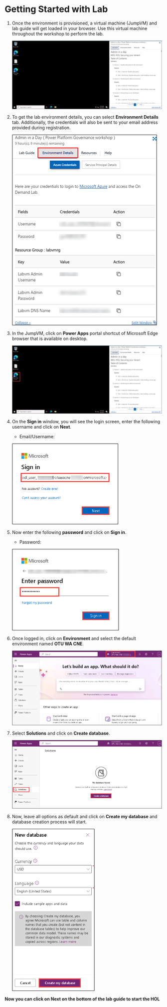 # Getting Started with Lab


1. Once the environment is provisioned, a virtual machine (JumpVM) and lab guide will get loaded in your browser. Use this virtual machine throughout the workshop to perform the lab.

    ![](../images/M01-1/vm.png)

2. To get the lab environment details, you can select **Environment Details** tab. Additionally, the credentials will also be sent to your email address provided during registration.

    ![](../images/M01-1/env-details.png)

3. In the JumpVM, click on **Power Apps** portal shortcut of Microsoft Edge browser that is available on desktop.

    ![](../images/M01-1/portal.png)

4. On the **Sign in** window, you will see the login screen, enter the following username  and click on **Next**.

   * Email/Username: <inject key="AzureAdUserEmail"></inject>

   ![](../images/M01-1/sign-in.png)

5. Now enter the following **password**  and click on **Sign in**. 

    * Password: <inject key="AzureAdUserPassword"></inject>
  
    ![](../images/M01-1/password.png)

6.  Once logged in, click on **Environment** and select the default environment named **OTU WA CNE<inject key="Deployment ID" enableCopy="false" />**.

    ![](../images/M01-1/otu-env.png)

7. Select **Solutions** and click on **Create database**.

    ![](../images/M01-1/solution.png)

8. Now, leave all options as default and click on **Create my database** and database creation process will start.
 
    ![](../images/M01-1/database.png)


**Now you can click on **Next** on the bottom of the lab guide to start the HOL**




   
